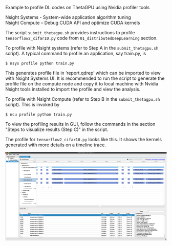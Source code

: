 Example to profile DL codes on ThetaGPU using Nvidia profiler tools

Nsight Systems - System-wide application algorithm tuning \
Nsight Compute – Debug CUDA API and optimize CUDA kernels

The script ```submit_thetagpu.sh``` provides instructions to profile ```tensorflow2_cifar10.py``` code from ```01_distributedDeepLearning``` section.

To profile with Nsight systems (refer to Step A in the ```submit_thetagpu.sh``` script). A typical command to profile an application, say train.py, is
```
$ nsys profile python train.py
```
This generates profile file in ‘report.qdrep’ which can be imported to view with Nsight Systems UI. It is recommended to run the script to generate the profile file
on the compute node and copy it to local machine with Nvidia Nsight tools installed to import the profile and view the analysis.

To profile with Nsight Compute (refer to Step B in the ```submit_thetagpu.sh``` script). This is invoked by
```
$ ncu profile python train.py
```

To view the profiling results in GUI, follow the commands in the section "Steps to visualize results (Step C)" in the script.

The profile for ```tensorflow2_cifar10.py``` looks like this. It shows the kernels generated with more details on a timeline trace. 

![Alt text](./nsys-trace.png?raw=true)
